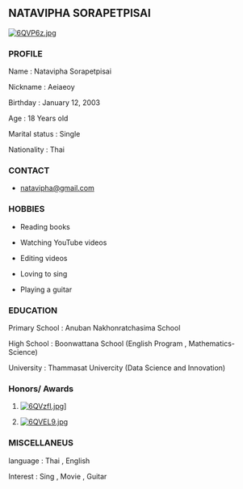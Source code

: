 ## NATAVIPHA SORAPETPISAI

<a href="https://www.picz.in.th/image/6QVP6z"><img src="https://sv1.picz.in.th/images/2021/12/02/6QVP6z.md.jpg" alt="6QVP6z.jpg" border="0" /></a>

### PROFILE

Name : Natavipha Sorapetpisai

Nickname : Aeiaeoy

Birthday : January 12, 2003

Age : 18 Years old

Marital status : Single

Nationality : Thai

### CONTACT
- natavipha@gmail.com

### HOBBIES

- Reading books

- Watching YouTube videos

- Editing videos

- Loving to sing

- Playing a guitar

### EDUCATION

Primary School : Anuban Nakhonratchasima School 

High School : Boonwattana School (English Program , Mathematics-Science)

University : Thammasat Univercity (Data Science and Innovation)

### Honors/ Awards

1. <a href="https://www.picz.in.th/image/6QVzfI"><img src="https://sv1.picz.in.th/images/2021/12/02/6QVzfI.md.jpg" alt="6QVzfI.jpg" border="0" /></a>]

2. <a href="https://www.picz.in.th/image/6QVEL9"><img src="https://sv1.picz.in.th/images/2021/12/02/6QVEL9.md.jpg" alt="6QVEL9.jpg" border="0" /></a>

### MISCELLANEUS

language : Thai , English

Interest : Sing , Movie , Guitar

